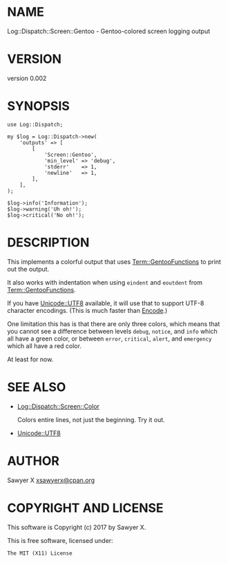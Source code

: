 # NAME

Log::Dispatch::Screen::Gentoo - Gentoo-colored screen logging output

# VERSION

version 0.002

# SYNOPSIS

    use Log::Dispatch;

    my $log = Log::Dispatch->new(
        'outputs' => [
            [
                'Screen::Gentoo',
                'min_level' => 'debug',
                'stderr'    => 1,
                'newline'   => 1,
            ],
        ],
    );

    $log->info('Information');
    $log->warning('Uh oh!');
    $log->critical('No oh!');

# DESCRIPTION

This implements a colorful output that uses [Term::GentooFunctions](https://metacpan.org/pod/Term::GentooFunctions) to
print out the output.

It also works with indentation when using `eindent` and `eoutdent` from
[Term::GentooFunctions](https://metacpan.org/pod/Term::GentooFunctions).

If you have [Unicode::UTF8](https://metacpan.org/pod/Unicode::UTF8) available, it will use that to support UTF-8
character encodings. (This is much faster than [Encode](https://metacpan.org/pod/Encode).)

One limitation this has is that there are only three colors, which means
that you cannot see a difference between levels `debug`, `notice`, and
`info` which all have a green color, or between `error`, `critical`,
`alert`, and `emergency` which all have a red color.

At least for now.

# SEE ALSO

- [Log::Dispatch::Screen::Color](https://metacpan.org/pod/Log::Dispatch::Screen::Color)

    Colors entire lines, not just the beginning. Try it out.

- [Unicode::UTF8](https://metacpan.org/pod/Unicode::UTF8)

# AUTHOR

Sawyer X <xsawyerx@cpan.org>

# COPYRIGHT AND LICENSE

This software is Copyright (c) 2017 by Sawyer X.

This is free software, licensed under:

    The MIT (X11) License
